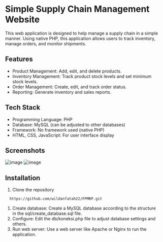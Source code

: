 
# Simple Supply Chain Management Website


This web application is designed to help manage a supply chain in a simple manner. Using native PHP, this application allows users to track inventory, manage orders, and monitor shipments.



## Features

- Product Management: Add, edit, and delete products.
- Inventory Management: Track product stock levels and set minimum stock levels.
- Order Management: Create, edit, and track order status.
- Reporting: Generate inventory and sales reports.
## Tech Stack

- Programming Language: PHP
- Database: MySQL (can be adjusted to other databases)
- Framework: No framework used (native PHP)
- HTML, CSS, JavaScript: For user interface display




## Screenshots

![image](https://github.com/user-attachments/assets/53481d59-d25a-4a49-8d75-24d6c9a75ef8)
![image](https://github.com/user-attachments/assets/3a9b8a29-aece-493a-8ff3-85c69e1b5c35)


## Installation

1. Clone the repository

```bash
  https://github.com/wildanfatah22/FPMRP.git
```
1. Create database: Create a MySQL database according to the structure in the sql/create_database.sql file.
2. Configure: Edit the db/koneksi.php file to adjust database settings and others.
3. Run web server: Use a web server like Apache or Nginx to run the application.



